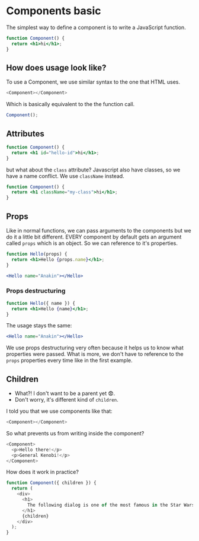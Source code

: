 # Components basic

The simplest way to define a component is to write a JavaScript function.

```jsx
function Component() {
  return <h1>hi</h1>;
}
```

## How does usage look like?

To use a Component, we use similar syntax to the one that HTML uses.

```javascript
<Component></Component>
```

Which is basically equivalent to the the function call.

```javascript
Component();
```

## Attributes

```jsx
function Component() {
  return <h1 id="hello-id">hi</h1>;
}
```

but what about the `class` attribute? Javascript also have classes, so we have a name conflict. We use `className` instead.

```jsx
function Component() {
  return <h1 className="my-class">hi</h1>;
}
```

## Props

Like in normal functions, we can pass arguments to the components but we do it a little bit different. EVERY component by default gets an argument called `props` which is an object. So we can reference to it's properties.

```jsx
function Hello(props) {
  return <h1>Hello {props.name}</h1>;
}
```

```jsx
<Hello name="Anakin"></Hello>
```

### Props destructuring

```jsx
function Hello({ name }) {
  return <h1>Hello {name}</h1>;
}
```

The usage stays the same:

```jsx
<Hello name="Anakin"></Hello>
```

We use props destructuring very often because it helps us to know what properties were passed. What is more, we don't have to reference to the `props` properties every time like in the first example.

## Children

- What?! I don't want to be a parent yet 😨.
- Don't worry, it's different kind of `children`.

I told you that we use components like that:

```javascript
<Component></Component>
```

So what prevents us from writing inside the component?

```javascript
<Component>
  <p>Hello there!</p>
  <p>General Kenobi!</p>
</Component>
```

How does it work in practice?

```js
function Component({ children }) {
  return (
    <div>
      <h1>
        The following dialog is one of the most famous in the Star Wars universe
      </h1>
      {children}
    </div>
  );
}
```
